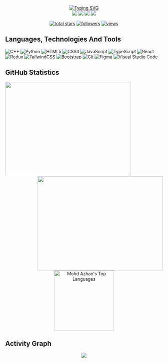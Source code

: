 <div align="center">
<a href="https://git.io/typing-svg"><img src="https://readme-typing-svg.herokuapp.com?font=Fira+Code&weight=600&size=30&pause=300&color=000000&width=435&lines=Hello+Visitor();I+am+Mohd+Azhan.;I+am+a+Developer,;Writer,+Freelancer,;and+a+Learner,+always+:-)" alt="Typing SVG"/></a>
</div>
<div align="center">
<a href="https://azhan.me" target="_blank"><img src="https://img.shields.io/badge/Portfolio-23F05033?style=for-the-badge&logo=Portfolio&logoColor=white"></a>
<a href="https://linkedin.com/in/siddique-azhann/" target="_blank"><img src="https://img.shields.io/badge/LinkedIn-0077B5?style=for-the-badge&logo=linkedin&logoColor=white"></a>
<a href="https://leetcode.com/siddique-azhann/" target="_blank"><img src="https://img.shields.io/badge/-LeetCode-FFA116?style=for-the-badge&logo=LeetCode&logoColor=white"></a>
<a href="https://www.credly.com/users/siddique-azhann/badges" target="_blank"><img src="https://img.shields.io/badge/Credly-23593d88?style=for-the-badge&logo=Credly&logoColor=white"></a>
</div>

<p align="center">
  <a href="https://github.com/siddique-azhann?tab=repositories&sort=stargazers">
    <img alt="total stars" title="Total stars on GitHub" src="https://custom-icon-badges.demolab.com/github/stars/siddique-azhann?color=55960c&style=for-the-badge&labelColor=488207&logo=star"/></a>
  <a href="https://github.com/siddique-azhann?tab=followers">
    <img alt="followers" title="Follow me on Github" src="https://custom-icon-badges.demolab.com/github/followers/siddique-azhann?color=236ad3&labelColor=1155ba&style=for-the-badge&logo=person-add&label=Follow&logoColor=white"/></a>
  <a href="https://github.com/siddique-azhann/Simple-View-Counter">
    <img alt="views" title="GitHub profile views" src="https://komarev.com/ghpvc/?username=siddiqe-azhann&style=for-the-badge&color=grey"/></a>
</p>

## Languages, Technologies And Tools
![C++](https://img.shields.io/badge/c++-%2300599C.svg?style=for-the-badge&logo=c%2B%2B&logoColor=white)
![Python](https://img.shields.io/badge/python-3670A0?style=for-the-badge&logo=python&logoColor=ffdd54)
![HTML5](https://img.shields.io/badge/html5-%23E34F26.svg?style=for-the-badge&logo=html5&logoColor=white)
![CSS3](https://img.shields.io/badge/css3-%231572B6.svg?style=for-the-badge&logo=css3&logoColor=white)
![JavaScript](https://img.shields.io/badge/javascript-%23323330.svg?style=for-the-badge&logo=javascript&logoColor=%23F7DF1E)
![TypeScript](https://img.shields.io/badge/typescript-%23007ACC.svg?style=for-the-badge&logo=typescript&logoColor=white)
![React](https://img.shields.io/badge/react-%2320232a.svg?style=for-the-badge&logo=react&logoColor=%2361DAFB)
![Redux](https://img.shields.io/badge/redux-%23593d88.svg?style=for-the-badge&logo=redux&logoColor=white)
![TailwindCSS](https://img.shields.io/badge/tailwindcss-%2338B2AC.svg?style=for-the-badge&logo=tailwind-css&logoColor=white)
![Bootstrap](https://img.shields.io/badge/bootstrap-%23563D7C.svg?style=for-the-badge&logo=bootstrap&logoColor=white)
![Git](https://img.shields.io/badge/git-%23F05033.svg?style=for-the-badge&logo=git&logoColor=white)
![Figma](https://img.shields.io/badge/figma-%23F24E1E.svg?style=for-the-badge&logo=figma&logoColor=white)
![Visual Studio Code](https://img.shields.io/badge/Visual%20Studio%20Code-0078d7.svg?style=for-the-badge&logo=visual-studio-code&logoColor=white)

## GitHub Statistics
<div align="left">
<a href="https://github.com/siddique-azhann/github-readme-stats"><img height="300px" width="400px" src="https://github-readme-stats.vercel.app/api?username=siddique-azhann&theme=midnight-purple&count_private=true&show_icons=true&hide_border=true"></a>
<a href="https://git.io/streak-stats"><img align="right" height="300px" width="400px" src="https://streak-stats.demolab.com?user=siddique-azhann&theme=dark&border_radius=4.6&date_format=j%20M%5B%20Y%5D"></a>
</div>
<div align="center">
<a href="https://github.com/siddique-azhann/github-readme-stats"><img alt="Mohd Azhan's Top Languages" src="https://denvercoder1-github-readme-stats.vercel.app/api/top-langs/?username=siddique-azhann&langs_count=8&layout=compact&theme=react&hide_border=true&bg_color=1F222E&title_color=F85D7F&icon_color=F8D866&hide=Jupyter%20Notebook,Roff" height="192px"/></a>
</div>

## Activity Graph

<p align="center">
<a href="https://github.com/ashutosh00710/github-readme-activity-graph"><img src="https://github-readme-activity-graph.cyclic.app/graph?username=siddique-azhann&bg_color=ffffff&color=000000&line=00a36c&point=006602&area=true&hide_border=true"></a>
</p>
